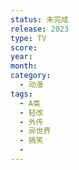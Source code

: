 ```yaml
---
status: 未完成
release: 2023
type: TV
score:
year:
month:
category:
  - 动漫
tags:
  - A类
  - 轻改
  - 外传
  - 异世界
  - 搞笑
  - 
---
```


